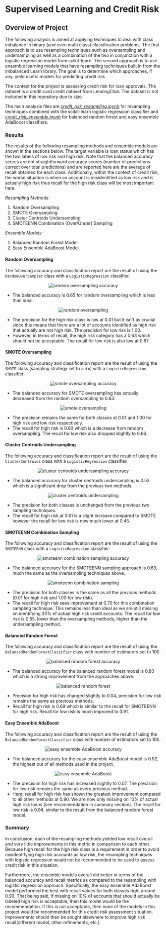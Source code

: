 # **Supervised Learning and Credit Risk**

## **Overview of Project**
The following analysis is aimed at applying techniques to deal with class
imbalance in binary (and even multi class) classification problems. The first
approach is to use resampling techniques such as oversampling and undersampling
as well as a combination of the two in conjunction with a logistic regression
model from scikit-learn. The second approach is to use ensemble learning models
that have resampling techniques built in from the Imbalanced Learn library. The
goal is to determine which approaches, if any, yield useful models for
predicting credit risk.

The context for the project is assessing credit risk for loan approvals. The
dataset is a credit card credit dataset from LendingClub. The dataset is not
included in this repository due to size.

The main analysis files are
*[credit_risk_resampling.ipynb](https://github.com/cdpeters/credit-risk-supervised-ML-sklearn/blob/main/credit_risk_resampling.ipynb)* for resampling
techniques combined with the scikit-learn logistic regression classifier and
*[credit_risk_ensemble.ipynb](https://github.com/cdpeters/credit-risk-supervised-ML-sklearn/blob/main/credit_risk_ensemble.ipynb)*
for balanced random forest and easy ensemble AdaBoost classifiers.

### **Results**
The results of the following resampling methods and ensemble models are shown in
the sections below. The target variable is loan status which has the two labels
of low risk and high risk. Note that the balanced accuracy scores are not
straightforward accuracy scores (number of predictions correct over total
predictions) and are reported here are the average of recall obtained for each
class. Additionally, within the context of credit risk, the worse situation is
when an account is misidentified as low risk and is actually high risk thus
recall for the high risk class will be most important here.

*Resampling Methods:*

1. Random Oversampling
1. SMOTE Oversampling
1. Cluster Centroids Undersampling
1. SMOTEENN Combination (Over/Under) Sampling

*Ensemble Models:*

1. Balanced Random Forest Model
1. Easy Ensemble AdaBoost Model


#### **Random Oversampling**
The following accuracy and classification report are the result of using the
`RandomOverSampler` class with a `LogisticRegression` classifier.

<div align="center">
    <img src="/assets/images/credit_supervised/random_oversampling_accuracy.svg"
         alt="random oversampling accuracy" />
</div>

* The balanced accuracy is 0.65 for random oversampling which is less than
  ideal.

<div align="center">
    <img src="/assets/images/credit_supervised/random_oversampling.svg"
         alt="random oversampling" />
</div>

* The precision for the high risk class is low at 0.01 but it isn't as crucial
  since this means that there are a lot of accounts identified as high risk that
  actually are not high risk. The precision for low risk is 1.00.
* However, in terms of recall, the high risk category has a 0.63 which should
  not be acceptable. The recall for low risk is also low at 0.67.

#### **SMOTE Oversampling**
The following accuracy and classification report are the result of using the
`SMOTE` class (sampling strategy set to `auto`) with a `LogisticRegression`
classifier.

<div align="center">
    <img src="/assets/images/credit_supervised/SMOTE_oversampling_accuracy.svg"
         alt="smote oversampling accuracy" />
</div>

* The balanced accuracy for SMOTE oversampling has actually decreased from the
  random oversampling to 0.63.

<div align="center">
    <img src="/assets/images/credit_supervised/SMOTE_oversampling.svg"
         alt="smote oversampling" />
</div>

* The precision remains the same for both classes at 0.01 and 1.00 for high risk
  and low risk respectively.
* The recall for high risk is 0.60 which is a decrease from random oversampling.
  The recall for low risk also dropped slightly to 0.66.

#### **Cluster Centroids Undersampling**
The following accuracy and classification report are the result of using the
`ClusterCentroids` class with a `LogisticRegression` classifier.

<div align="center">
    <img src="/assets/images/credit_supervised/cluster_centroids_undersampling_accuracy.svg"
         alt="cluster centroids undersampling accuracy" />
</div>

* The balanced accuracy for cluster centroids undersampling is 0.53 which is a
  significant drop from the previous two methods.

<div align="center">
    <img src="/assets/images/credit_supervised/cluster_centroids_undersampling.svg"
         alt="cluster centroids undersampling" />
</div>

* The precision for both classes is unchanged from the previous two sampling
  techniques.
* The recall for high risk at 0.61 is a slight increase compared to SMOTE
  however the recall for low risk is now much lower at 0.45.

#### **SMOTEENN Combination Sampling**
The following accuracy and classification report are the result of using the
`SMOTEENN` class with a `LogisticRegression` classifier.

<div align="center">
    <img src="/assets/images/credit_supervised/SMOTEENN_combo_sampling_accuracy.svg"
         alt="smoteenn combination sampling accuracy" />
</div>

* The balanced accuracy for the SMOTEENN sampling approach is 0.63, much the
  same as the oversampling techniques above.

<div align="center">
    <img src="/assets/images/credit_supervised/SMOTEENN_combo_sampling.svg"
         alt="smoteenn combination sampling" />
</div>

* The precision for both classes is the same as all the previous methods (0.01
  for high risk and 1.00 for low risk).
* The recall for high risk sees improvement at 0.70 for this combination
  sampling technique. This remains less than ideal as we are still missing on
  identifying 30% of actual high risk credit accounts. The recall for low risk
  is 0.55, lower than the oversampling methods, higher than the undersampling
  method.


#### **Balanced Random Forest**
The following accuracy and classification report are the result of using the
`BalancedRandomForestClassifier` class with number of estimators set to 100.

<div align="center">
    <img src="/assets/images/credit_supervised/balanced_random_forest_accuracy.svg"
         alt="balanced random forest accuracy" />
</div>

* The balanced accuracy for the balanced random forest model is 0.80 which is a
  strong improvement from the approaches above.

<div align="center">
    <img src="/assets/images/credit_supervised/balanced_random_forest.svg"
         alt="balanced random forest" />
</div>

* Precision for high risk has changed slightly to 0.04, precision for low risk
  remains the same as previous methods.
* Recall for high risk is 0.69 which is similar to the recall for SMOTEENN for
  high risk. Recall for low risk is much improved to 0.91.

#### **Easy Ensemble AdaBoost**
The following accuracy and classification report are the result of using the
`BalancedRandomForestClassifier` class with number of estimators set to 100.

<div align="center">
    <img src="/assets/images/credit_supervised/easy_ensemble_adaboost_accuracy.svg"
         alt="easy ensemble AdaBoost accuracy" />
</div>

* The balanced accuracy for the easy ensemble AdaBoost model is 0.92, the
  highest out of all methods used in the project.

<div align="center">
    <img src="/assets/images/credit_supervised/easy_ensemble_adaboost.svg"
         alt="easy ensemble AdaBoost" />
</div>

* The precision for high risk has increased slightly to 0.07. The precision for
  low risk remains the same as every previous method.
* Here, recall for high risk has shown the greatest improvement compared to all
  other methods at 0.90. We are now only missing on 10% of actual high risk
  loans (see recommendation in summary section). The recall for low risk is
  0.94, similar to the result from the balanced random forest model.

### **Summary**
In conclusion, each of the resampling methods yielded low recall overall and
very little improvements in this metric in comparison to each other. Because
high recall for the high risk class is a requirement in order to avoid
misidentifying high risk accounts as low risk, the resampling techniques with
logistic regression would not be recommended to be used to assess credit risk in
this situation.

Furthermore, the ensemble models overall did better in terms of the balanced
accuracy and recall metrics as compared to the resampling with logistic
regression approach. Specifically, the easy ensemble AdaBoost model performed
the best with recall values for both classes right around 0.90. That being said,
if missing on 10% of accounts that should actually be labeled high risk is
acceptable, then this model would be the recommendation. If this is not
acceptable, then none of the models in this project would be recommended for
this credit risk assessment situation. Improvements should then be sought
elsewhere to improve high risk recall(different model, other refinements, etc.).
